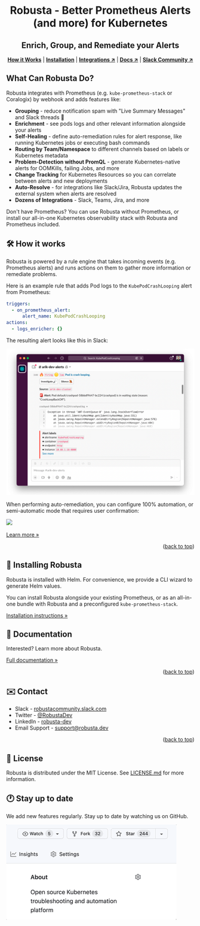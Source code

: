 <div id="top"></div>

<div align="center">
  <h1 align="center">Robusta - Better Prometheus Alerts (and more) for Kubernetes</h1>
  <h2 align="center">Enrich, Group, and Remediate your Alerts</h2>
  <p align="center">
    <a href="#%EF%B8%8F-how-it-works"><strong>How it Works</strong></a> |
    <a href="#-installing-robusta"><strong>Installation</strong></a> | 
    <a href="[https://docs.robusta.dev/master/configuration/index.html"><strong>Integrations ↗</strong></a> |
    <a href="https://docs.robusta.dev/master/index.html"><strong>Docs ↗</strong></a> |
    <a href="https://bit.ly/robusta-slack"><strong>Slack Community ↗</strong></a>
  </p>
</div>

## What Can Robusta Do?

Robusta integrates with Prometheus (e.g. `kube-prometheus-stack` or Coralogix) by webhook and adds features like: 

* **Grouping** - reduce notification spam with "Live Summary Messages" and Slack threads 🧵
* **Enrichment** - see pods logs and other relevant information alongside your alerts
* **Self-Healing** - define auto-remediation rules for alert response, like running Kubernetes jobs or executing bash commands
* **Routing by Team/Namespace** to different channels based on labels or Kubernetes metadata
* **Problem-Detection without PromQL** - generate Kubernetes-native alerts for OOMKills, failing Jobs, and more
* **Change Tracking** for Kubernetes Resources so you can correlate between alerts and new deployments
* **Auto-Resolve** - for integrations like Slack/Jira, Robusta updates the external system when alerts are resolved
* **Dozens of Integrations** - Slack, Teams, Jira, and more

Don't have Prometheus? You can use Robusta without Prometheus, or install our all-in-one Kubernetes observability stack with Robusta and Prometheus included.

## 🛠️ How it works

Robusta is powered by a rule engine that takes incoming events (e.g. Prometheus alerts) and runs actions on them to gather more information or remediate problems. 

Here is an example rule that adds Pod logs to the `KubePodCrashLooping` alert from Prometheus:

```yaml
triggers:
  - on_prometheus_alert:
      alert_name: KubePodCrashLooping
actions:
  - logs_enricher: {}
```

The resulting alert looks like this in Slack:

![](./docs/images/crash-report.png)

When performing auto-remediation, you can configure 100% automation, or semi-automatic mode that requires user confirmation:

![](./docs/images/alert_on_hpa_reached_limit1.png)

[Learn more »](https://docs.robusta.dev/master/how-it-works/index.html)

<p align="right">(<a href="#top">back to top</a>)</p>

## 📒 Installing Robusta

Robusta is installed with Helm. For convenience, we provide a CLI wizard to generate Helm values.

You can install Robusta alongside your existing Prometheus, or as an all-in-one bundle with Robusta and a preconfigured `kube-prometheus-stack`.

[Installation instructions »](https://docs.robusta.dev/master/setup-robusta/installation/index.html)

<!-- <p align="right">(<a href="#top">back to top</a>)</p> -->

## 📝 Documentation
Interested? Learn more about Robusta.

[Full documentation »](https://docs.robusta.dev/master/index.html)
<p align="right">(<a href="#top">back to top</a>)</p>

## ✉️ Contact

* Slack - [robustacommunity.slack.com](https://bit.ly/robusta-slack)
* Twitter - [@RobustaDev](https://twitter.com/RobustaDev)
* LinkedIn - [robusta-dev](https://www.linkedin.com/company/robusta-dev/)
* Email Support - [support@robusta.dev ](mailto:support@robusta.dev )

<p align="right">(<a href="#top">back to top</a>)</p>

## 📑 License
Robusta is distributed under the MIT License. See [LICENSE.md](https://github.com/robusta-dev/robusta/blob/master/LICENSE) for more information.

## 🕐 Stay up to date
We add new features regularly. Stay up to date by watching us on GitHub.

![](./docs/images/star-repo.gif)
